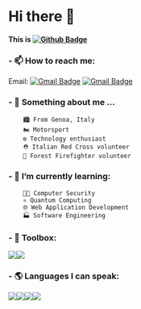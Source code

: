 # Hi there 👋
#### This is [![Github Badge](https://img.shields.io/badge/-ghirailghiro-grey?style=flat&logo=github&logoColor=white&link=https://github.com/ghirailghiro/)](https://www.github.com/ghirailghiro/) 

### - 📫 How to reach me:<br>
Email: [![Gmail Badge](https://img.shields.io/badge/-ghirardellim2@gmail.com-c14438?style=flat&logo=Gmail&logoColor=white&link=mailto:ghirardellim2@gmail.com)](mailto:ghirardellim2@gmail.com) [![Gmail Badge](https://img.shields.io/badge/-ghirardellim1@gmail.com-c14438?style=flat&logo=Gmail&logoColor=white&link=mailto:ghirardellim1@gmail.com)](mailto:ghirardellim1@gmail.com)<br>
<!--Social media: [![Twitter][1.2]][1]-->
<!-- Icons [![Instagram][2.1]][2]-->

[1.2]: http://i.imgur.com/wWzX9uB.png (twitter icon without padding)

<!-- Links to your social media accounts -->

[1]: https://twitter.com/
[2]: https://www.instagram.com/ghirailghiro/

### - 🔭 Something about me ...
        🏙️ From Genoa, Italy
        🏍️ Motorsport
        ⚙️ Technology enthusiast
        ⛑️ Italian Red Cross volunteer
        🚒 Forest Firefighter volunteer
### - 🌱 I’m currently learning:<br>
        🐱‍💻 Computer Security
        ⚛️ Quantum Computing
        🌐 Web Application Development
        🏭 Software Engineering
### - 🧰 Toolbox:
![](https://img.shields.io/badge/Editor-VisualStudioCode-informational?style=flat&logo=visual-studio-code&logoColor=white&color=red)![](https://img.shields.io/badge/Tool-PostgreSQL-informational?style=flat&logo=PostgreSQL&logoColor=white&color=red)
### - 🌎 Languages I can speak:
![](https://img.shields.io/badge/Code-Python-informational?style=flat&logo=Python&logoColor=white&color=2bbc8a)![](https://img.shields.io/badge/Code-C++-informational?style=flat&logo=C++&logoColor=white&color=2bbc8a)![](https://img.shields.io/badge/Code-C-informational?style=flat&logo=C&logoColor=white&color=2bbc8a)![](https://img.shields.io/badge/Code-JavaScript-informational?style=flat&logo=JavaScript&logoColor=white&color=2bbc8a)



<!--
**ghirailghiro/ghirailghiro** is a ✨ _special_ ✨ repository because its `README.md` (this file) appears on your GitHub profile.

Here are some ideas to get you started:

- 🔭 I’m currently working on ...
- 🌱 I’m currently learning ...
- 👯 I’m looking to collaborate on ...
- 🤔 I’m looking for help with ...
- 💬 Ask me about ...
- 📫 How to reach me: ...
- 😄 Pronouns: ...
- ⚡ Fun fact: ...
-->
